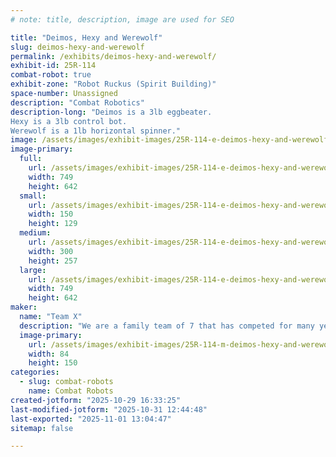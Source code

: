 ```yaml
---
# note: title, description, image are used for SEO

title: "Deimos, Hexy and Werewolf"
slug: deimos-hexy-and-werewolf
permalink: /exhibits/deimos-hexy-and-werewolf/
exhibit-id: 25R-114
combat-robot: true
exhibit-zone: "Robot Ruckus (Spirit Building)"
space-number: Unassigned
description: "Combat Robotics"
description-long: "Deimos is a 3lb eggbeater.
Hexy is a 3lb control bot. 
Werewolf is a 1lb horizontal spinner."
image: /assets/images/exhibit-images/25R-114-e-deimos-hexy-and-werewolf-img-9073-300x257.jpeg
image-primary: 
  full:
    url: /assets/images/exhibit-images/25R-114-e-deimos-hexy-and-werewolf-img-9073-full.jpeg
    width: 749
    height: 642
  small:
    url: /assets/images/exhibit-images/25R-114-e-deimos-hexy-and-werewolf-img-9073-150x129.jpeg
    width: 150
    height: 129
  medium:
    url: /assets/images/exhibit-images/25R-114-e-deimos-hexy-and-werewolf-img-9073-300x257.jpeg
    width: 300
    height: 257
  large:
    url: /assets/images/exhibit-images/25R-114-e-deimos-hexy-and-werewolf-img-9073-749x642.jpeg
    width: 749
    height: 642
maker: 
  name: "Team X"
  description: "We are a family team of 7 that has competed for many years in combat robotics.  We have competed on 2 seasons of BattleBots with Rampage."
  image-primary:
    url: /assets/images/exhibit-images/25R-114-m-deimos-hexy-and-werewolf-img-9072-169x300.png
    width: 84
    height: 150
categories: 
  - slug: combat-robots
    name: Combat Robots
created-jotform: "2025-10-29 16:33:25"
last-modified-jotform: "2025-10-31 12:44:48"
last-exported: "2025-11-01 13:04:47"
sitemap: false

---
```

